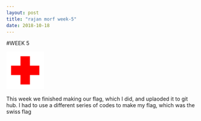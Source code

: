 ```yaml
---
layout: post
title: "rajan morf week-5"
date: 2018-10-18
---
```

#WEEK 5

![swiss flag](images/yeeeboi.png)

This week we finished making our flag, which I did, and uplaoded it to git hub. I had to use a different series of codes to make my flag, which was the swiss flag

